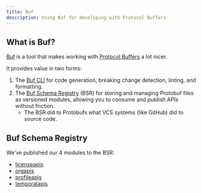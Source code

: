 ```yaml
---
title: Buf
description: Using Buf for developing with Protocol Buffers
---
```


## What is Buf?

[Buf][buf] is a tool that makes working with [Protocol Buffers][protobuf] a lot nicer.

[buf]: https://buf.build/
[protobuf]: https://protobuf.dev/

It provides value in two forms:

1. The [Buf CLI][cli] for code generation, breaking change detection, linting, and formatting.
1. The [Buf Schema Registry][bsr] (BSR) for storing and managing Protobuf files as versioned modules, allowing you to consume and publish APIs without friction.
   - The BSR did to Protobufs what VCS systems (like GitHub) did to source code.

[bsr]: https://buf.build/docs/bsr/introduction
[cli]: https://buf.build/docs/ecosystem/cli-overview

## Buf Schema Registry

We've published our 4 modules to the BSR:

- [licenseapis]
- [orgapis]
- [profileapis]
- [temporalapis]

[licenseapis]: https://buf.build/kevinmichaelchen/licenseapis/docs/main:license.v1beta1
[orgapis]: https://buf.build/kevinmichaelchen/orgapis/docs/main:org.v1beta1
[profileapis]: https://buf.build/kevinmichaelchen/profileapis/docs/main:profile.v1beta1
[temporalapis]: https://buf.build/kevinmichaelchen/temporalapis/docs/main:temporal.v1beta1
